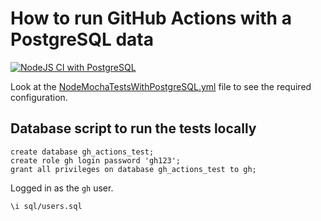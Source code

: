 # How to run GitHub Actions with a PostgreSQL data

[![NodeJS CI with PostgreSQL](https://github.com/codex-academy/github-actions-with-postgresql/actions/workflows/NodeMochaTestsWithPostgreSQL.yml/badge.svg)](https://github.com/codex-academy/github-actions-with-postgresql/actions/workflows/NodeMochaTestsWithPostgreSQL.yml)


Look at the [NodeMochaTestsWithPostgreSQL.yml](https://github.com/codex-academy/github-actions-with-postgresql/blob/main/.github/workflows/NodeMochaTestsWithPostgreSQL.yml) file to see the required configuration.


## Database script to run the tests locally

```
create database gh_actions_test;
create role gh login password 'gh123';
grant all privileges on database gh_actions_test to gh;
```

Logged in as the `gh` user.

```
\i sql/users.sql
```
